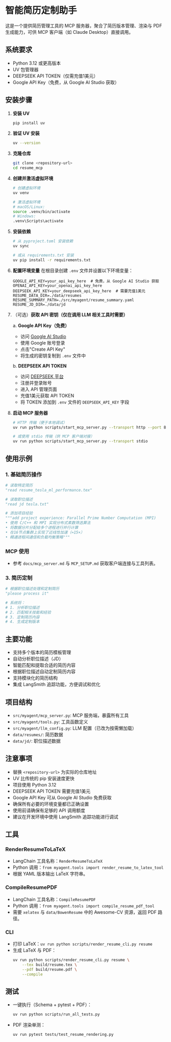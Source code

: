 # 智能简历定制助手

这是一个提供简历管理工具的 MCP 服务器，聚合了简历版本管理、渲染与 PDF 生成能力，可供 MCP 客户端（如 Claude Desktop）直接调用。

## 系统要求

- Python 3.12 或更高版本
- UV 包管理器
- DEEPSEEK API TOKEN（仅需充值1美元）
- Google API Key（免费，从 Google AI Studio 获取）

## 安装步骤

1. **安装 UV**
   ```bash
   pip install uv
   ```

2. **验证 UV 安装**
   ```bash
   uv --version
   ```

3. **克隆仓库**
   ```bash
   git clone <repository-url>
   cd resume_mcp
   ```

4. **创建并激活虚拟环境**
   ```bash
   # 创建虚拟环境
   uv venv
   
   # 激活虚拟环境
   # macOS/Linux:
   source .venv/bin/activate
   # Windows:
   .venv\Scripts\activate
   ```

5. **安装依赖**
   ```bash
   # 从 pyproject.toml 安装依赖
   uv sync
   
   # 或从 requirements.txt 安装
   uv pip install -r requirements.txt
   ```

6. **配置环境变量**
   在根目录创建 `.env` 文件并设置以下环境变量：
   ```env
   GOOGLE_API_KEY=your_api_key_here  # 免费，从 Google AI Studio 获取
   OPENAI_API_KEY=your_openai_api_key_here
   DEEPSEEK_API_KEY=your_deepseek_api_key_here  # 需要充值1美元
   RESUME_DATA_DIR=./data/resumes
   RESUME_SUMMARY_PATH=./src/myagent/resume_summary.yaml
   RESUME_JD_DIR=./data/jd
   ```

7. （可选）**获取 API 密钥（仅在调用 LLM 相关工具时需要）**

   a. **Google API Key（免费）**
   - 访问 [Google AI Studio](https://makersuite.google.com/app/apikey)
   - 使用 Google 账号登录
   - 点击"Create API Key"
   - 将生成的密钥复制到 `.env` 文件中

   b. **DEEPSEEK API TOKEN**
   - 访问 [DEEPSEEK 平台](https://platform.deepseek.com/)
   - 注册并登录账号
   - 进入 API 管理页面
   - 充值1美元获取 API TOKEN
   - 将 TOKEN 添加到 `.env` 文件的 `DEEPSEEK_API_KEY` 字段

8. **启动 MCP 服务器**
   ```bash
   # HTTP 传输（便于本地调试）
   uv run python scripts/start_mcp_server.py --transport http --port 8000

   # 或使用 stdio 传输（供 MCP 客户端对接）
   uv run python scripts/start_mcp_server.py --transport stdio
   ```

## 使用示例

### 1. 基础简历操作
```python
# 读取特定简历
"read resume_tesla_ml_performance.tex"

# 读取职位描述
"read jd tesla.txt"

# 添加项目经验
"""add project experience: Parallel Prime Number Computation (MPI)
• 使用 C/C++ 和 MPI 实现分布式素数筛选算法
• 将数据分片分配给多个进程进行并行计算
• 在16节点集群上实现了近线性加速（≈15×）
• 精通进程间通信和负载均衡策略"""
```

### MCP 使用
- 参考 `docs/mcp_server.md` 与 `MCP_SETUP.md` 获取客户端连接与工具列表。

### 3. 简历定制
```python
# 根据职位描述处理和定制简历
"please process it"

# 系统将：
# 1. 分析职位描述
# 2. 匹配相关技能和经验
# 3. 定制简历内容
# 4. 生成定制版本
```

## 主要功能

- 支持多个版本的简历模板管理
- 自动分析职位描述（JD）
- 智能匹配和提取合适的简历内容
- 根据职位描述自动定制简历内容
- 支持模块化的简历结构
- 集成 LangSmith 追踪功能，方便调试和优化

## 项目结构

- `src/myagent/mcp_server.py`: MCP 服务端，暴露所有工具
- `src/myagent/tools.py`: 工具函数定义
- `src/myagent/llm_config.py`: LLM 配置（已改为按需懒加载）
- `data/resumes/`: 简历数据
- `data/jd/`: 职位描述数据

## 注意事项

- 替换 `<repository-url>` 为实际的仓库地址
- UV 比传统的 pip 安装速度更快
- 项目使用 Python 3.12
- DEEPSEEK API TOKEN 需要充值1美元
- Google API Key 可从 Google AI Studio 免费获取
- 确保所有必要的环境变量都已正确设置
- 使用前请确保有足够的 API 调用额度
- 建议在开发环境中使用 LangSmith 追踪功能进行调试 

## 工具

### RenderResumeToLaTeX
- LangChain 工具名称：`RenderResumeToLaTeX`
- Python 调用：`from myagent.tools import render_resume_to_latex_tool`
- 根据 YAML 版本输出 LaTeX 字符串。

### CompileResumePDF
- LangChain 工具名称：`CompileResumePDF`
- Python 调用：`from myagent.tools import compile_resume_pdf_tool`
- 需要 `xelatex` 与 `data/BowenResume` 中的 Awesome-CV 资源，返回 PDF 路径。

### CLI
- 打印 LaTeX：`uv run python scripts/render_resume_cli.py resume`
- 生成 LaTeX 与 PDF：
  ```bash
  uv run python scripts/render_resume_cli.py resume \
      --tex build/resume.tex \
      --pdf build/resume.pdf \
      --compile
  ```

## 测试

- 一键执行（Schema + pytest + PDF）：
  ```bash
  uv run python scripts/run_all_tests.py
  ```
- PDF 渲染单测：
  ```bash
  uv run pytest tests/test_resume_rendering.py
  ```
